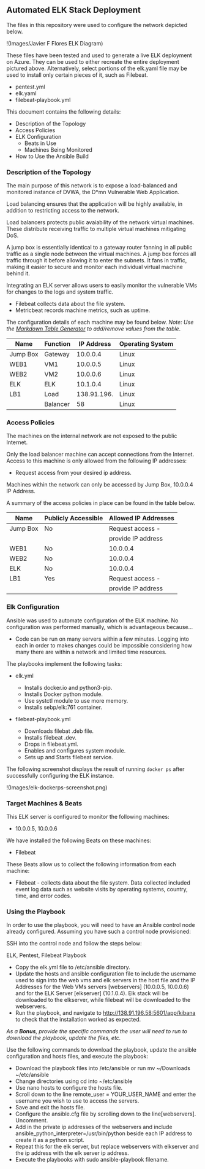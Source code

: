 ## Automated ELK Stack Deployment

The files in this repository were used to configure the network depicted below.

!(Images/Javier F Flores ELK Diagram)

These files have been tested and used to generate a live ELK deployment on Azure. They can be used to either recreate the entire deployment pictured above. Alternatively, select portions of the elk.yaml file may be used to install only certain pieces of it, such as Filebeat.

  - pentest.yml
  - elk.yaml
  - filebeat-playbook.yml

This document contains the following details:
- Description of the Topology
- Access Policies
- ELK Configuration
  - Beats in Use
  - Machines Being Monitored
- How to Use the Ansible Build


### Description of the Topology

The main purpose of this network is to expose a load-balanced and monitored instance of DVWA, the D*mn Vulnerable Web Application.

Load balancing ensures that the application will be highly available, in addition to restricting access to the network.

Load balancers protects public avaiability of the network virtual machines. These distribute receiving traffic to multiple virtual machines mitigating DoS. 

 A jump box is essentially identical to a gateway router fanning in all public traffic as a single node between the virtual machines. A jump box forces all traffic through it before allowing it to enter the subnets. It fans in traffic, making it easier to secure and monitor each individual virtual machine behind it. 

Integrating an ELK server allows users to easily monitor the vulnerable VMs for changes to the logs and system traffic.
- Filebeat collects data about the file system.
- Metricbeat records machine metrics, such as uptime.

The configuration details of each machine may be found below.
_Note: Use the [Markdown Table Generator](http://www.tablesgenerator.com/markdown_tables) to add/remove values from the table_.

| Name     | Function | IP Address | Operating System |
|----------|----------|------------|------------------|
| Jump Box | Gateway  | 10.0.0.4   | Linux            |
| WEB1     | VM1      | 10.0.0.5   | Linux            |
| WEB2     | VM2      | 10.0.0.6   | Linux            |
| ELK      | ELK      | 10.1.0.4   | Linux            |
| LB1      | Load     | 138.91.196.| Linux            |
|          | Balancer | 58         | Linux            |


### Access Policies

The machines on the internal network are not exposed to the public Internet. 

Only the load balancer machine can accept connections from the Internet. Access to this machine is only allowed from the following IP addresses:
- Request access from your desired ip address.

Machines within the network can only be accessed by Jump Box, 10.0.0.4 IP Address.


A summary of the access policies in place can be found in the table below.

| Name     | Publicly Accessible | Allowed IP Addresses |
|----------|---------------------|----------------------|
| Jump Box | No                  | Request access -     |
|          |                     | provide IP address   |
| WEB1     | No                  | 10.0.0.4             |
| WEB2     | No                  | 10.0.0.4             |
| ELK      | No                  | 10.0.0.4             |
| LB1      | Yes                 | Request access -     |
|          |                     | provide IP address   |

### Elk Configuration

Ansible was used to automate configuration of the ELK machine. No configuration was performed manually, which is advantageous because...
-  Code can be run on many servers within a few minutes. Logging into each in order to makes changes could be impossible considering how many there are within a network and limited time resources. 

The playbooks implement the following tasks:

- elk.yml 
    -  Installs docker.io and python3-pip.
    -  Installs Docker python module.
    -  Use systctl module to use more memory.
    -  Installs sebp/elk:761 container.

- filebeat-playbook.yml
    -  Downloads filebat .deb file.
    -  Installs filebeat .dev.
    -  Drops in filebeat.yml.
    -  Enables and configures system module. 
    -  Sets up and Starts filebeat service.

The following screenshot displays the result of running `docker ps` after successfully configuring the ELK instance.

!(Images/elk-dockerps-screenshot.png)

### Target Machines & Beats
This ELK server is configured to monitor the following machines:
- 10.0.0.5, 10.0.0.6

We have installed the following Beats on these machines:
- Filebeat

These Beats allow us to collect the following information from each machine:
- Filebeat - collects data about the file system. Data collected included event log data such as website visits by operating systems, country, time, and error codes.

### Using the Playbook
In order to use the playbook, you will need to have an Ansible control node already configured. Assuming you have such a control node provisioned: 

SSH into the control node and follow the steps below:

ELK, Pentest, Filebeat Playbook 

- Copy the elk.yml file to /etc/ansible directory.
- Update the hosts and ansible configuration file to include the username used to sign into the web vms and elk servers in the host file and the IP Addresses for the Web VMs servers [webservers] (10.0.0.5, 10.0.0.6) and for the ELK Server [elkserver] (10.1.0.4). Elk stack will be downloaded to the elkserver, while filebeat will be downloaded to the webservers.
- Run the playbook, and navigate to http://138.91.196.58:5601/app/kibana to check that the installation worked as expected.


_As a **Bonus**, provide the specific commands the user will need to run to download the playbook, update the files, etc._

Use the following commands to download the playbook, update the ansible configuration and hosts files, and execute the playbook:
- Download the playbook files into /etc/ansible or run mv ~/Downloads ~/etc/ansible
- Change directories using cd into ~/etc/ansible 
- Use nano hosts to configure the hosts file.
- Scroll down to the line remote_user = YOUR_USER_NAME and enter the username you wish to use to access the servers.
- Save and exit the hosts file.
- Configure the ansible.cfg file by scrolling down to the line[webservers]. Uncomment. 
- Add in the private ip addresses of the webservers and include ansible_python_interpreter=/usr/bin/python beside each IP address to create it as a python script. 
- Repeat this for the elk server, but replace webservers with elkserver and the ip address with the elk server ip address. 
- Execute the playbooks with sudo ansible-playbook filename. 